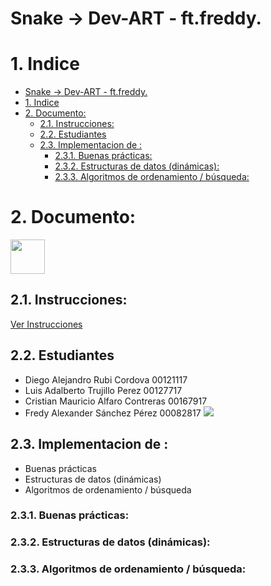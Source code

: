 # Snake -> Dev-ART - ft.freddy. 

# 1. Indice
- [Snake -> Dev-ART - ft.freddy.](#snake---dev-art---ftfreddy)
- [1. Indice](#1-indice)
- [2. Documento:](#2-documento)
  - [2.1. Instrucciones:](#21-instrucciones)
  - [2.2. Estudiantes](#22-estudiantes)
  - [2.3. Implementacion de :](#23-implementacion-de-)
    - [2.3.1. Buenas prácticas:](#231-buenas-prácticas)
    - [2.3.2. Estructuras de datos (dinámicas):](#232-estructuras-de-datos-dinámicas)
    - [2.3.3. Algoritmos de ordenamiento / búsqueda:](#233-algoritmos-de-ordenamiento--búsqueda)

# 2. Documento:
[<img src="https://upload.wikimedia.org/wikipedia/commons/thumb/8/8a/Icon-doc.svg/810px-Icon-doc.svg.png" width="55">](https://docs.google.com/document/d/1vROBoDUtuphx_JmOmtY_wQ03JmSLFBe3MnIY0XbRCk8/edit)

## 2.1. Instrucciones:

[Ver Instrucciones](https://wmoralesdev.github.io/actividadfinal/index)

## 2.2. Estudiantes

- Diego Alejandro Rubi Cordova 00121117
- Luis Adalberto Trujillo Perez 00127717
- Cristian Mauricio Alfaro Contreras 00167917
- Fredy Alexander Sánchez Pérez 00082817
![](img)

## 2.3. Implementacion de :
- Buenas prácticas
- Estructuras de datos (dinámicas)
- Algoritmos de ordenamiento / búsqueda
### 2.3.1. Buenas prácticas:

### 2.3.2. Estructuras de datos (dinámicas):

### 2.3.3. Algoritmos de ordenamiento / búsqueda: